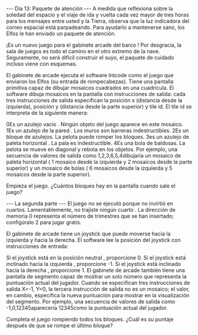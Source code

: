 --- Día 13: Paquete de atención ---
A medida que reflexiona sobre la soledad del espacio y el viaje de ida y vuelta cada vez mayor de tres horas para los mensajes entre usted y la Tierra, observa que la luz indicadora del correo espacial está parpadeando. Para ayudarlo a mantenerse sano, los Elfos le han enviado un paquete de atención.

¡Es un nuevo juego para el gabinete arcade del barco ! Por desgracia, la sala de juegos es todo el camino en el otro extremo de la nave. Seguramente, no será difícil construir el suyo, el paquete de cuidado incluso viene con esquemas.

El gabinete de arcade ejecuta el software Intcode como el juego que enviaron los Elfos (su entrada de rompecabezas). Tiene una pantalla primitiva capaz de dibujar mosaicos cuadrados en una cuadrícula. El software dibuja mosaicos en la pantalla con instrucciones de salida: cada tres instrucciones de salida especifican la posición x (distancia desde la izquierda), posición y (distancia desde la parte superior) y tile id. El tile id se interpreta de la siguiente manera:

0Es un azulejo vacío . Ningún objeto del juego aparece en este mosaico.
1Es un azulejo de la pared . Los muros son barreras indestructibles.
2Es un bloque de azulejos. La pelota puede romper los bloques.
3es un azulejo de paleta horizontal . La pala es indestructible.
4Es una bola de baldosas. La pelota se mueve en diagonal y rebota en los objetos.
Por ejemplo, una secuencia de valores de salida como 1,2,3,6,5,4dibujaría un mosaico de paleta horizontal ( 1 mosaico desde la izquierda y 2 mosaicos desde la parte superior) y un mosaico de bolas ( 6 mosaicos desde la izquierda y 5 mosaicos desde la parte superior).

Empieza el juego. ¿Cuántos bloques hay en la pantalla cuando sale el juego?

--- La segunda parte ---
El juego no se ejecutó porque no invirtió en cuartos. Lamentablemente, no trajiste ningún cuarto . La dirección de memoria 0 representa el número de trimestres que se han insertado; configúralo 2 para jugar gratis.

El gabinete de arcade tiene un joystick que puede moverse hacia la izquierda y hacia la derecha. El software lee la posición del joystick con instrucciones de entrada:

Si el joystick está en la posición neutral , proporcione 0.
Si el joystick está inclinado hacia la izquierda , proporcione -1.
Si el joystick está inclinado hacia la derecha , proporcione 1.
El gabinete de arcade también tiene una pantalla de segmento capaz de mostrar un solo número que representa la puntuación actual del jugador. Cuando se especifican tres instrucciones de salida X=-1, Y=0, la tercera instrucción de salida no es un mosaico; el valor, en cambio, especifica la nueva puntuación para mostrar en la visualización del segmento. Por ejemplo, una secuencia de valores de salida como -1,0,12345aparecería 12345como la puntuación actual del jugador.

Completa el juego rompiendo todos los bloques. ¿Cuál es su puntaje después de que se rompe el último bloque?